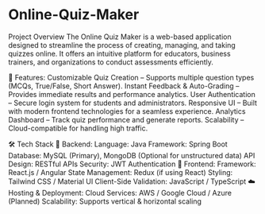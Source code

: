 # Online-Quiz-Maker
Project Overview
The Online Quiz Maker is a web-based application designed to streamline the process of creating, managing, and taking quizzes online. It offers an intuitive platform for educators, business trainers, and organizations to conduct assessments efficiently.

🚀 Features:
Customizable Quiz Creation – Supports multiple question types (MCQs, True/False, Short Answer).
Instant Feedback & Auto-Grading – Provides immediate results and performance analytics.
User Authentication – Secure login system for students and administrators.
Responsive UI – Built with modern frontend technologies for a seamless experience.
Analytics Dashboard – Track quiz performance and generate reports.
Scalability – Cloud-compatible for handling high traffic.

🛠️ Tech Stack
📌 Backend:
Language: Java
Framework: Spring Boot
Database: MySQL (Primary), MongoDB (Optional for unstructured data)
API Design: RESTful APIs
Security: JWT Authentication
🎨 Frontend:
Framework: React.js / Angular
State Management: Redux (if using React)
Styling: Tailwind CSS / Material UI
Client-Side Validation: JavaScript / TypeScript
☁️ Hosting & Deployment:
Cloud Services: AWS / Google Cloud / Azure (Planned)
Scalability: Supports vertical & horizontal scaling

